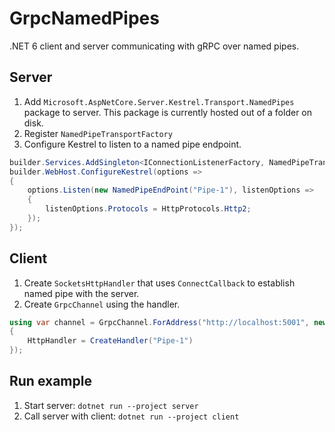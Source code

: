# GrpcNamedPipes

.NET 6 client and server communicating with gRPC over named pipes.

## Server

1. Add `Microsoft.AspNetCore.Server.Kestrel.Transport.NamedPipes` package to server. This package is currently hosted out of a folder on disk.
2. Register `NamedPipeTransportFactory`
3. Configure Kestrel to listen to a named pipe endpoint.

```csharp
builder.Services.AddSingleton<IConnectionListenerFactory, NamedPipeTransportFactory>();
builder.WebHost.ConfigureKestrel(options =>
{
    options.Listen(new NamedPipeEndPoint("Pipe-1"), listenOptions =>
    {
        listenOptions.Protocols = HttpProtocols.Http2;
    });
});
```

## Client

1. Create `SocketsHttpHandler` that uses `ConnectCallback` to establish named pipe with the server.
2. Create `GrpcChannel` using the handler.

```csharp
using var channel = GrpcChannel.ForAddress("http://localhost:5001", new GrpcChannelOptions
{
    HttpHandler = CreateHandler("Pipe-1")
});
```

## Run example

1. Start server: `dotnet run --project server`
2. Call server with client: `dotnet run --project client`
